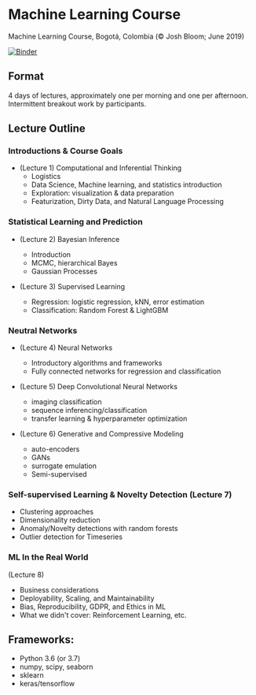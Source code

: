 # Machine Learning Course

Machine Learning Course, Bogotá, Colombia  (&copy; Josh Bloom; June 2019)

[![Binder](https://mybinder.org/badge.svg)](https://mybinder.org/v2/gh/profjsb/ml_course/master)


## Format 

4 days of lectures, approximately one per morning and one per afternoon. Intermittent breakout work by participants.

## Lecture Outline 

### Introductions & Course Goals

* (Lecture 1) Computational and Inferential Thinking
   * Logistics
   * Data Science, Machine learning, and statistics introduction
   * Exploration: visualization & data preparation
   * Featurization,  Dirty Data, and Natural Language Processing

### Statistical Learning and Prediction

* (Lecture 2) Bayesian Inference
   * Introduction
   * MCMC, hierarchical Bayes
   * Gaussian Processes
    	
* (Lecture 3) Supervised Learning
   * Regression: logistic regression, kNN, error estimation 
   * Classification: Random Forest & LightGBM

### Neutral Networks
* (Lecture 4) Neural Networks
   * Introductory algorithms and frameworks
   * Fully connected networks for regression and classification
  
* (Lecture 5) Deep Convolutional Neural Networks
   * imaging classification
   * sequence inferencing/classification
   * transfer learning & hyperparameter optimization
   
* (Lecture 6) Generative and Compressive Modeling
   * auto-encoders
   * GANs
   * surrogate emulation
   * Semi-supervised

### Self-supervised Learning & Novelty Detection (Lecture 7)
   * Clustering approaches
   * Dimensionality reduction
   * Anomaly/Novelty detections with random forests
   * Outlier detection for Timeseries

### ML In the Real World

(Lecture 8) 

* Business considerations
* Deployability, Scaling, and Maintainability
* Bias, Reproducibility, GDPR, and Ethics in ML
* What we didn't cover: Reinforcement Learning, etc.

## Frameworks:
  * Python 3.6 (or 3.7)
  * numpy, scipy, seaborn
  * sklearn
  * keras/tensorflow
 